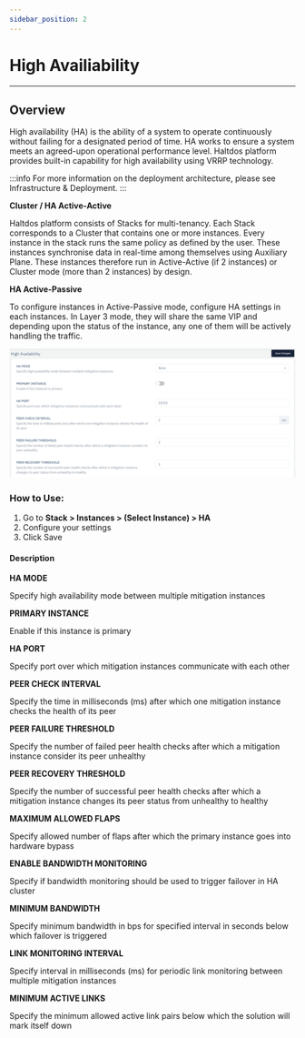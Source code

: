 ```yaml
---
sidebar_position: 2
---
```


# High Availiability

---

## Overview

High availability (HA) is the ability of a system to operate continuously without failing for a designated period of time. HA works to ensure a system meets an agreed-upon operational performance level. Haltdos platform provides built-in capability for high availability using VRRP technology.

:::info
For more information on the deployment architecture, please see Infrastructure & Deployment.
:::

**Cluster / HA Active-Active**

Haltdos platform consists of Stacks for multi-tenancy. Each Stack corresponds to a Cluster that contains one or more instances. Every instance in the stack runs the same policy as defined by the user. These instances synchronise data in real-time among themselves using Auxiliary Plane. These instances therefore run in Active-Active (if 2 instances) or Cluster mode (more than 2 instances) by design.

**HA Active-Passive**

To configure instances in Active-Passive mode, configure HA settings in each instances. In Layer 3 mode, they will share the same VIP and depending upon the status of the instance, any one of them will be actively handling the traffic. 

![high availiability](/img/platform/v6/docs/high_availability.png)

### How to Use:

1. Go to **Stack > Instances > (Select Instance) > HA**
2. Configure your settings
3. Click Save

#### Description 

**HA MODE**

Specify high availability mode between multiple mitigation instances

**PRIMARY INSTANCE**

Enable if this instance is primary

**HA PORT**

Specify port over which mitigation instances communicate with each other

**PEER CHECK INTERVAL**

Specify the time in milliseconds (ms) after which one mitigation instance checks the health of its peer

**PEER FAILURE THRESHOLD**

Specify the number of failed peer health checks after which a mitigation instance consider its peer unhealthy

**PEER RECOVERY THRESHOLD**

Specify the number of successful peer health checks after which a mitigation instance changes its peer status from unhealthy to healthy

**MAXIMUM ALLOWED FLAPS**

Specify allowed number of flaps after which the primary instance goes into hardware bypass

**ENABLE BANDWIDTH MONITORING**

Specify if bandwidth monitoring should be used to trigger failover in HA cluster

**MINIMUM BANDWIDTH**

Specify minimum bandwidth in bps for specified interval in seconds below which failover is triggered

**LINK MONITORING INTERVAL**

Specify interval in milliseconds (ms) for periodic link monitoring between multiple mitigation instances

**MINIMUM ACTIVE LINKS**

Specify the minimum allowed active link pairs below which the solution will mark itself down